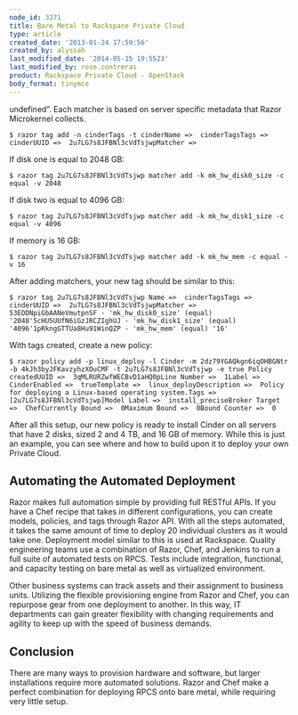 ```yaml
---
node_id: 3271
title: Bare Metal to Rackspace Private Cloud
type: article
created_date: '2013-01-24 17:59:56'
created_by: alyssah
last_modified_date: '2014-05-15 19:5523'
last_modified_by: rose.contreras
product: Rackspace Private Cloud - OpenStack
body_format: tinymce
---
```


undefined&rdquo;. Each matcher is based on server specific metadata that
Razor Microkernel collects. 

    $ razor tag add -n cinderTags -t cinderName =>  cinderTagsTags =>  cinderUUID =>  2u7LG7s8JFBNl3cVdTsjwpMatcher =>  

If disk one is equal to 2048 GB:

    $ razor tag 2u7LG7s8JFBNl3cVdTsjwp matcher add -k mk_hw_disk0_size -c equal -v 2048

If disk two is equal to 4096 GB:

    $ razor tag 2u7LG7s8JFBNl3cVdTsjwp matcher add -k mk_hw_disk1_size -c equal -v 4096

If memory is 16 GB:

    $ razor tag 2u7LG7s8JFBNl3cVdTsjwp matcher add -k mk_hw_mem -c equal -v 16

After adding matchers, your new tag should be similar to this:

    $ razor tag 2u7LG7s8JFBNl3cVdTsjwp Name =>  cinderTagsTags =>  cinderUUID =>  2u7LG7s8JFBNl3cVdTsjwpMatcher =>  53EDDNpiGbAANeVmutpnSF - 'mk_hw_disk0_size' (equal) '2048'5cHU5UUfN6iGzJRCZIghUJ - 'mk_hw_disk1_size' (equal) '4096'1pRkngGTTUa8Hu91WinQZP - 'mk_hw_mem' (equal) '16'

With tags created, create a new policy:

    $ razor policy add -p linux_deploy -l Cinder -m 2dz79YGAQkgn6iqOHBGNtr -b 4kJh3byJFKavzyhzXOuCMF -t 2u7LG7s8JFBNl3cVdTsjwp -e true Policy createdUUID =>  3qMLRURZwfWECBvD1aHQ0pLine Number =>  1Label =>  CinderEnabled =>  trueTemplate =>  linux_deployDescription =>  Policy for deploying a Linux-based operating system.Tags =>  [2u7LG7s8JFBNl3cVdTsjwp]Model Label =>  install_preciseBroker Target =>  ChefCurrently Bound =>  0Maximum Bound =>  0Bound Counter =>  0

After all this setup, our new policy is ready to install Cinder on all
servers that have 2 disks, sized 2 and 4 TB, and 16 GB of memory. While
this is just an example, you can see where and how to build upon it to
deploy your own Private Cloud.

 

Automating the Automated Deployment
-----------------------------------

Razor makes full automation simple by providing full RESTful APIs. If
you have a Chef recipe that takes in different configurations, you can
create models, policies, and tags through Razor API. With all the steps
automated, it takes the same amount of time to deploy 20 individual
clusters as it would take one. Deployment model similar to this is used
at Rackspace. Quality engineering teams use a combination of Razor,
Chef, and Jenkins to run a full suite of automated tests on RPCS. Tests
include integration, functional, and capacity testing on bare metal as
well as virtualized environment. 

Other business systems can track assets and their assignment to business
units. Utilizing the flexible provisioning engine from Razor and Chef,
you can repurpose gear from one deployment to another. In this way, IT
departments can gain greater flexibility with changing requirements and
agility to keep up with the speed of business demands.

 

Conclusion
----------

There are many ways to provision hardware and software, but larger
installations require more automated solutions. Razor and Chef make a
perfect combination for deploying RPCS onto bare metal, while requiring
very little setup.

